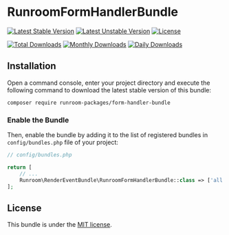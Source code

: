 RunroomFormHandlerBundle
========================

[![Latest Stable Version](https://poser.pugx.org/runroom-packages/form-handler-bundle/v/stable)](https://packagist.org/packages/runroom-packages/form-handler-bundle)
[![Latest Unstable Version](https://poser.pugx.org/runroom-packages/form-handler-bundle/v/unstable)](https://packagist.org/packages/runroom-packages/form-handler-bundle)
[![License](https://poser.pugx.org/runroom-packages/form-handler-bundle/license)](https://packagist.org/packages/runroom-packages/form-handler-bundle)

[![Total Downloads](https://poser.pugx.org/runroom-packages/form-handler-bundle/downloads)](https://packagist.org/packages/runroom-packages/form-handler-bundle)
[![Monthly Downloads](https://poser.pugx.org/runroom-packages/form-handler-bundle/d/monthly)](https://packagist.org/packages/runroom-packages/form-handler-bundle)
[![Daily Downloads](https://poser.pugx.org/runroom-packages/form-handler-bundle/d/daily)](https://packagist.org/packages/runroom-packages/form-handler-bundle)

## Installation

Open a command console, enter your project directory and execute the following command to download the latest stable version of this bundle:

```
composer require runroom-packages/form-handler-bundle
```

### Enable the Bundle

Then, enable the bundle by adding it to the list of registered bundles in `config/bundles.php` file of your project:

```php
// config/bundles.php

return [
    // ...
    Runroom\RenderEventBundle\RunroomFormHandlerBundle::class => ['all' => true],
];
```

## License

This bundle is under the [MIT license](LICENSE).
